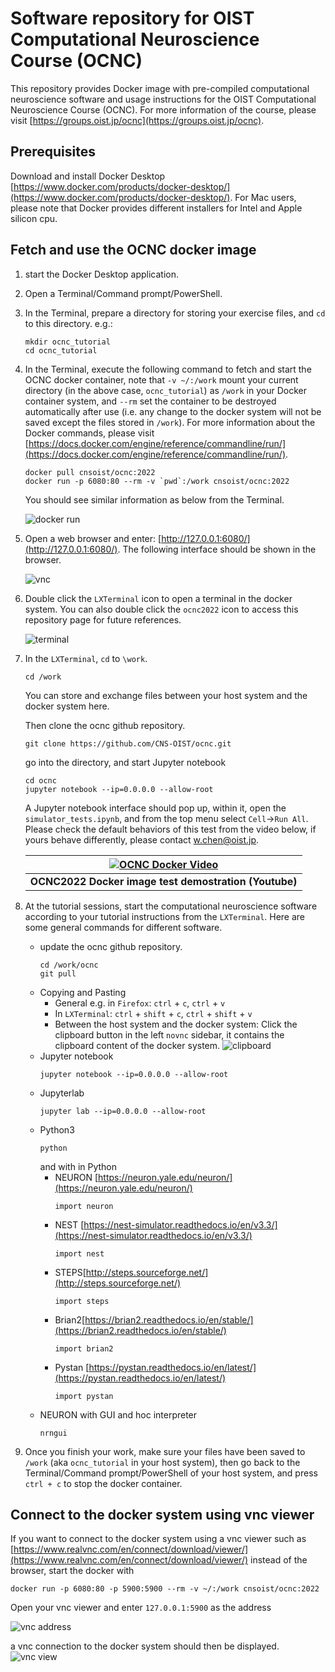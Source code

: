 # Software repository for OIST Computational Neuroscience Course (OCNC)

This repository provides Docker image with pre-compiled computational neuroscience software and usage instructions for the OIST Computational Neuroscience Course (OCNC). For more information of the course, please visit [https://groups.oist.jp/ocnc](https://groups.oist.jp/ocnc).

## Prerequisites
Download and install Docker Desktop [https://www.docker.com/products/docker-desktop/](https://www.docker.com/products/docker-desktop/). For Mac users, please note that Docker provides different installers for Intel and Apple silicon cpu.

## Fetch and use the OCNC docker image
1. start the Docker Desktop application.
2. Open a Terminal/Command prompt/PowerShell.
3. In the Terminal, prepare a directory for storing your exercise files, and `cd` to this directory. e.g.:
    ```
    mkdir ocnc_tutorial
    cd ocnc_tutorial
    ```
4. In the Terminal, execute the following command to fetch and start the OCNC docker container, note that `-v ~/:/work` mount your current directory (in the above case, `ocnc_tutorial`) as `/work` in your Docker container system, and `--rm` set the container to be destroyed automatically after use (i.e. any change to the docker system will not be saved except the files stored in `/work`). For more information about the Docker commands, please visit [https://docs.docker.com/engine/reference/commandline/run/](https://docs.docker.com/engine/reference/commandline/run/).

    ```
    docker pull cnsoist/ocnc:2022
    docker run -p 6080:80 --rm -v `pwd`:/work cnsoist/ocnc:2022
    ```
    You should see similar information as below from the Terminal.

    ![docker run](images/1.png)

5. Open a web browser and enter: [http://127.0.0.1:6080/](http://127.0.0.1:6080/). The following interface should be shown in the browser.

    ![vnc](images/2.png)

6. Double click the `LXTerminal` icon to open a terminal in the docker system. You can also double click the `ocnc2022` icon to access this repository page for future references.

    ![terminal](images/3.png)

7. In the `LXTerminal`, `cd` to `\work`.
    ```
    cd /work
    ```
    You can store and exchange files between your host system and the docker system here.
    
    Then clone the ocnc github repository.
    ```
    git clone https://github.com/CNS-OIST/ocnc.git
    ```
    go into the directory, and start Jupyter notebook
    ```
    cd ocnc
    jupyter notebook --ip=0.0.0.0 --allow-root
    ```
    A Jupyter notebook interface should pop up, within it, open the `simulator_tests.ipynb`, and from the top menu select `Cell`->`Run All`.
    Please check the default behaviors of this test from the video below, if yours behave differently, please contact <w.chen@oist.jp>.

    | [![OCNC Docker Video](https://img.youtube.com/vi/vG2obB0_lDk/0.jpg)](https://www.youtube.com/watch?v=vG2obB0_lDk) |
    |:--:|
    | <b>OCNC2022 Docker image test demostration (Youtube)</b>|

8. At the tutorial sessions, start the computational neuroscience software according to your tutorial instructions from the `LXTerminal`. Here are some general commands for different software.
    * update the ocnc github repository.
        ```
        cd /work/ocnc
        git pull
        ```
    * Copying and Pasting
        * General e.g. in `Firefox`: `ctrl` + `c`, `ctrl` + `v` 
        * In `LXTerminal`: `ctrl` + `shift` + `c`, `ctrl` + `shift` + `v`
        * Between the host system and the docker system: Click the clipboard button in the left `novnc` sidebar, it contains the clipboard content of the docker system.
            ![clipboard](images/4.png)
    * Jupyter notebook
        ```
        jupyter notebook --ip=0.0.0.0 --allow-root
        ```
    * Jupyterlab
        ```
        jupyter lab --ip=0.0.0.0 --allow-root
        ```
    * Python3
        ```
        python
        ```
        and with in Python
        * NEURON [https://neuron.yale.edu/neuron/](https://neuron.yale.edu/neuron/)
            ```
            import neuron
            ```
        * NEST [https://nest-simulator.readthedocs.io/en/v3.3/](https://nest-simulator.readthedocs.io/en/v3.3/)
            ```
            import nest
            ```
        * STEPS[http://steps.sourceforge.net/](http://steps.sourceforge.net/)
            ```
            import steps
            ```
        * Brian2[https://brian2.readthedocs.io/en/stable/](https://brian2.readthedocs.io/en/stable/)
            ```
            import brian2
            ```
        * Pystan [https://pystan.readthedocs.io/en/latest/](https://pystan.readthedocs.io/en/latest/)
            ```
            import pystan
            ```
    * NEURON with GUI and hoc interpreter
        ```
        nrngui
        ```
9. Once you finish your work, make sure your files have been saved to `/work` (aka `ocnc_tutorial` in your host system), then go back to the Terminal/Command prompt/PowerShell of your host system, and press `ctrl + c` to stop the docker container.

## Connect to the docker system using vnc viewer

If you want to connect to the docker system using a vnc viewer such as [https://www.realvnc.com/en/connect/download/viewer/](https://www.realvnc.com/en/connect/download/viewer/) instead of the browser, start the docker with
```
docker run -p 6080:80 -p 5900:5900 --rm -v ~/:/work cnsoist/ocnc:2022
```
Open your vnc viewer and enter `127.0.0.1:5900` as the address

![vnc address](images/5.png)

a vnc connection to the docker system should then be displayed.
![vnc view](images/6.png)
